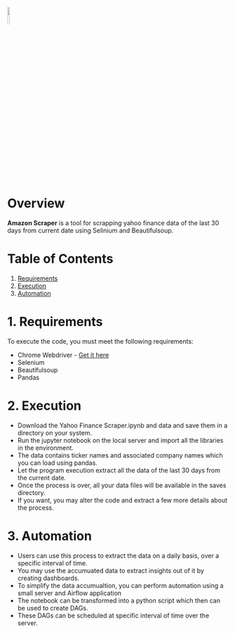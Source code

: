 <a href="https://github.com/insaid2018/automation-projects/tree/main/python-codes/yahoo-finance-scraper"><img width=10% src="https://raw.githubusercontent.com/insaid2018/automation-projects/main/python-codes/yahoo-finance-scraper/images/logo.png"></a>


# Overview
**Amazon Scraper** is a tool for scrapping yahoo finance data of the last 30 days from current date using Selinium and Beautifulsoup.

# Table of Contents
1. [Requirements](#Section1)<br>
2. [Execution](#Section2)<br>
3. [Automation](#Section3)<br>

<a name=Section1></a>
# 1. Requirements

To execute the code, you must meet the following requirements:

- Chrome Webdriver - <a href="https://chromedriver.chromium.org/downloads">Get it here</a>
- Selenium
- Beautifulsoup
- Pandas

<a name=Section2></a>
# 2. Execution

- Download the Yahoo Finance Scraper.ipynb and data and save them in a directory on your system.
- Run the jupyter notebook on the local server and import all the libraries in the environment.
- The data contains ticker names and associated company names which you can load using pandas.
- Let the program execution extract all the data of the last 30 days from the current date.
- Once the process is over, all your data files will be available in the saves directory.
- If you want, you may alter the code and extract a few more details about the process.


<a name=Section3></a>
# 3. Automation

- Users can use this process to extract the data on a daily basis, over a specific interval of time.
- You may use the accumuated data to extract insights out of it by creating dashboards.
- To simplify the data accumualtion, you can perform automation using a small server and Airflow application
- The notebook can be transformed into a python script which then can be used to create DAGs.
- These DAGs can be scheduled at specific interval of time over the server.
